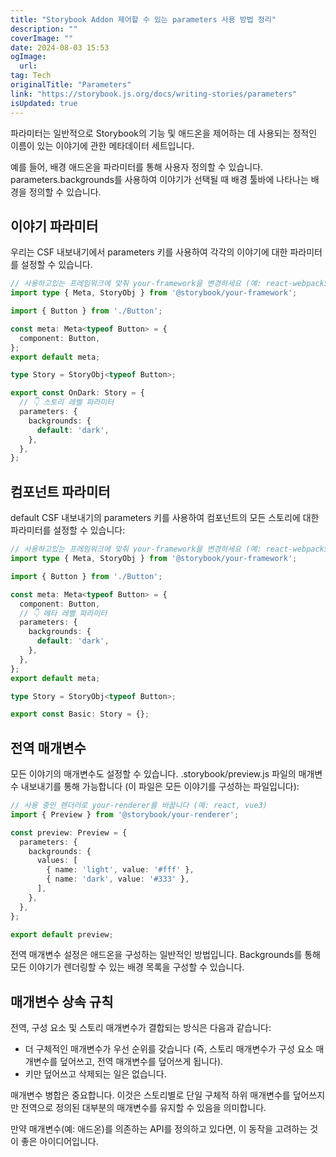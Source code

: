 ```yaml
---
title: "Storybook Addon 제어할 수 있는 parameters 사용 방법 정리"
description: ""
coverImage: ""
date: 2024-08-03 15:53
ogImage: 
  url: 
tag: Tech
originalTitle: "Parameters"
link: "https://storybook.js.org/docs/writing-stories/parameters"
isUpdated: true
---
```







파라미터는 일반적으로 Storybook의 기능 및 애드온을 제어하는 데 사용되는 정적인 이름이 있는 이야기에 관한 메타데이터 세트입니다.

예를 들어, 배경 애드온을 파라미터를 통해 사용자 정의할 수 있습니다. parameters.backgrounds를 사용하여 이야기가 선택될 때 배경 툴바에 나타나는 배경을 정의할 수 있습니다.

## 이야기 파라미터

우리는 CSF 내보내기에서 parameters 키를 사용하여 각각의 이야기에 대한 파라미터를 설정할 수 있습니다.



```typescript
// 사용하고있는 프레임워크에 맞춰 your-framework을 변경하세요 (예: react-webpack5, vue3-vite)
import type { Meta, StoryObj } from '@storybook/your-framework';

import { Button } from './Button';

const meta: Meta<typeof Button> = {
  component: Button,
};
export default meta;

type Story = StoryObj<typeof Button>;

export const OnDark: Story = {
  // 👇 스토리 레벨 파라미터
  parameters: {
    backgrounds: {
      default: 'dark',
    },
  },
};
```

## 컴포넌트 파라미터

default CSF 내보내기의 parameters 키를 사용하여 컴포넌트의 모든 스토리에 대한 파라미터를 설정할 수 있습니다:

```typescript
// 사용하고있는 프레임워크에 맞춰 your-framework을 변경하세요 (예: react-webpack5, vue3-vite)
import type { Meta, StoryObj } from '@storybook/your-framework';

import { Button } from './Button';

const meta: Meta<typeof Button> = {
  component: Button,
  // 👇 메타 레벨 파라미터
  parameters: {
    backgrounds: {
      default: 'dark',
    },
  },
};
export default meta;

type Story = StoryObj<typeof Button>;

export const Basic: Story = {};
```



## 전역 매개변수

모든 이야기의 매개변수도 설정할 수 있습니다. .storybook/preview.js 파일의 매개변수 내보내기를 통해 가능합니다 (이 파일은 모든 이야기를 구성하는 파일입니다):

```typescript
// 사용 중인 렌더러로 your-renderer를 바꿉니다 (예: react, vue3)
import { Preview } from '@storybook/your-renderer';

const preview: Preview = {
  parameters: {
    backgrounds: {
      values: [
        { name: 'light', value: '#fff' },
        { name: 'dark', value: '#333' },
      ],
    },
  },
};

export default preview;
```

전역 매개변수 설정은 애드온을 구성하는 일반적인 방법입니다. Backgrounds를 통해 모든 이야기가 렌더링할 수 있는 배경 목록을 구성할 수 있습니다.



## 매개변수 상속 규칙

전역, 구성 요소 및 스토리 매개변수가 결합되는 방식은 다음과 같습니다:

- 더 구체적인 매개변수가 우선 순위를 갖습니다 (즉, 스토리 매개변수가 구성 요소 매개변수를 덮어쓰고, 전역 매개변수를 덮어쓰게 됩니다).
- 키만 덮어쓰고 삭제되는 일은 없습니다.

매개변수 병합은 중요합니다. 이것은 스토리별로 단일 구체적 하위 매개변수를 덮어쓰지만 전역으로 정의된 대부분의 매개변수를 유지할 수 있음을 의미합니다.



만약 매개변수(예: 애드온)를 의존하는 API를 정의하고 있다면, 이 동작을 고려하는 것이 좋은 아이디어입니다.
